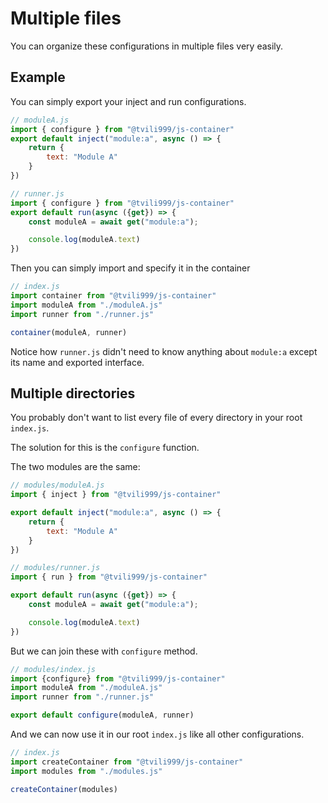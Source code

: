 # Multiple files

You can organize these configurations in multiple files very easily.

## Example

You can simply export your inject and run configurations.

```js
// moduleA.js
import { configure } from "@tvili999/js-container"
export default inject("module:a", async () => {
    return {
        text: "Module A"
    }
})
```

```js
// runner.js
import { configure } from "@tvili999/js-container"
export default run(async ({get}) => {
    const moduleA = await get("module:a");

    console.log(moduleA.text)
})
```

Then you can simply import and specify it in the container

```js
// index.js
import container from "@tvili999/js-container"
import moduleA from "./moduleA.js"
import runner from "./runner.js"

container(moduleA, runner)
```

Notice how `runner.js` didn't need to know anything about `module:a` except its name and exported interface.

## Multiple directories

You probably don't want to list every file of every directory in your root `index.js`.

The solution for this is the `configure` function.

The two modules are the same:

```js
// modules/moduleA.js
import { inject } from "@tvili999/js-container"

export default inject("module:a", async () => {
    return {
        text: "Module A"
    }
})
```

```js
// modules/runner.js
import { run } from "@tvili999/js-container"

export default run(async ({get}) => {
    const moduleA = await get("module:a");

    console.log(moduleA.text)
})
```

But we can join these with `configure` method.

```js
// modules/index.js
import {configure} from "@tvili999/js-container"
import moduleA from "./moduleA.js"
import runner from "./runner.js"

export default configure(moduleA, runner)
```

And we can now use it in our root `index.js` like all other configurations.

```js
// index.js
import createContainer from "@tvili999/js-container"
import modules from "./modules.js"

createContainer(modules)
```